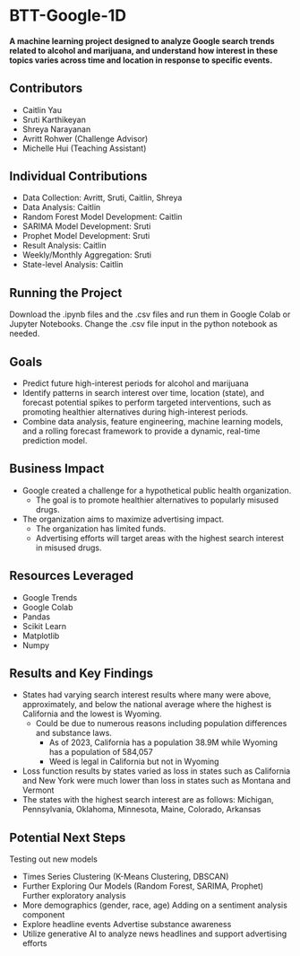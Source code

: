 # BTT-Google-1D

#### A machine learning project designed to analyze Google search trends related to alcohol and marijuana, and understand how interest in these topics varies across time and location in response to specific events.

## Contributors
- Caitlin Yau
- Sruti Karthikeyan
- Shreya Narayanan
- Avritt Rohwer (Challenge Advisor)
- Michelle Hui (Teaching Assistant)

## Individual Contributions
- Data Collection: Avritt, Sruti, Caitlin, Shreya
- Data Analysis: Caitlin
- Random Forest Model Development: Caitlin
- SARIMA Model Development: Sruti
- Prophet Model Development: Sruti
- Result Analysis: Caitlin
- Weekly/Monthly Aggregation: Sruti
- State-level Analysis: Caitlin

## Running the Project
Download the .ipynb files and the .csv files and run them in Google Colab or Jupyter Notebooks. Change the .csv file input in the python notebook as needed.

## Goals
- Predict future high-interest periods for alcohol and marijuana
- Identify patterns in search interest over time, location (state), and forecast potential spikes to perform targeted interventions, such as promoting healthier alternatives during high-interest periods. 
- Combine data analysis, feature engineering, machine learning models, and a rolling forecast framework to provide a dynamic, real-time prediction model.

## Business Impact
- Google created a challenge for a hypothetical public health organization.
    - The goal is to promote healthier alternatives to popularly misused drugs.
- The organization aims to maximize advertising impact.
    - The organization has limited funds.
    - Advertising efforts will target areas with the highest search interest in misused drugs.

## Resources Leveraged
- Google Trends
- Google Colab
- Pandas
- Scikit Learn
- Matplotlib
- Numpy

## Results and Key Findings
- States had varying search interest results where many were above, approximately, and below the national average where the highest is California and the lowest is Wyoming.
    - Could be due to numerous reasons including population differences and substance laws.
        - As of 2023, California has a population 38.9M while Wyoming has a population of 584,057
        - Weed is legal in California but not in Wyoming
- Loss function results by states varied as loss in states such as California and New York were much lower than loss in states such as Montana and Vermont
- The states with the highest search interest are as follows: Michigan, Pennsylvania, Oklahoma, Minnesota, Maine, Colorado, Arkansas

## Potential Next Steps
Testing out new models
- Times Series Clustering (K-Means Clustering, DBSCAN)
- Further Exploring Our Models (Random Forest, SARIMA, Prophet)
Further exploratory analysis
- More demographics (gender, race, age)
Adding on a sentiment analysis component 
- Explore headline events 
Advertise substance awareness
- Utilize generative AI to analyze news headlines and support advertising efforts
